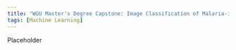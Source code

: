 ```yaml
---
title: "WGU Master's Degree Capstone: Image Classification of Malaria-infected Blood Cells"
tags: [Machine Learning]
---
```


Placeholder